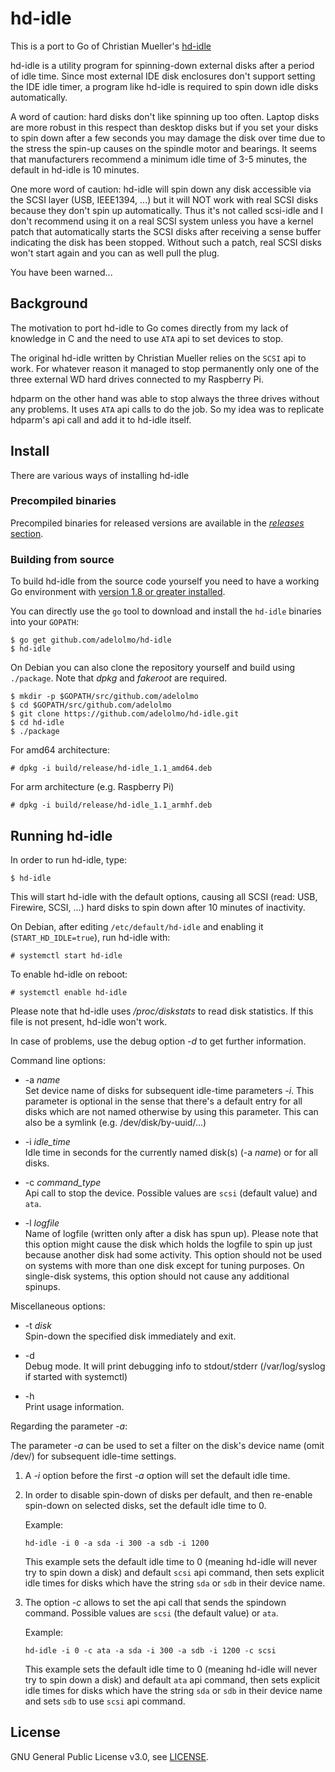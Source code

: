 # hd-idle

This is a port to Go of Christian Mueller's [hd-idle](http://hd-idle.sf.net)

hd-idle is a utility program for spinning-down external disks after a period
of idle time. Since most external IDE disk enclosures don't support setting
the IDE idle timer, a program like hd-idle is required to spin down idle
disks automatically.

A word of caution: hard disks don't like spinning up too often. Laptop disks
are more robust in this respect than desktop disks but if you set your disks
to spin down after a few seconds you may damage the disk over time due to the
stress the spin-up causes on the spindle motor and bearings. It seems that
manufacturers recommend a minimum idle time of 3-5 minutes, the default in
hd-idle is 10 minutes.

One more word of caution: hd-idle will spin down any disk accessible via the
SCSI layer (USB, IEEE1394, ...) but it will NOT work with real SCSI disks
because they don't spin up automatically. Thus it's not called scsi-idle and
I don't recommend using it on a real SCSI system unless you have a kernel
patch that automatically starts the SCSI disks after receiving a sense buffer
indicating the disk has been stopped. Without such a patch, real SCSI disks
won't start again and you can as well pull the plug.

You have been warned...

## Background

The motivation to port hd-idle to Go comes directly from my lack of knowledge in C
and the need to use `ATA` api to set devices to stop.

The original hd-idle written by Christian Mueller relies on the `SCSI` api to work.
For whatever reason it managed to stop permanently only one of the three external WD
hard drives connected to my Raspberry Pi. 

hdparm on the other hand was able to stop always the three drives without any problems.
It uses `ATA` api calls to do the job. So my idea was to replicate hdparm's api call 
and add it to hd-idle itself.

## Install

There are various ways of installing hd-idle

### Precompiled binaries

Precompiled binaries for released versions are available in the 
[*releases* section](https://github.com/adelolmo/hd-idle/releases).

### Building from source

To build hd-idle from the source code yourself you need to have a working
Go environment with [version 1.8 or greater installed](http://golang.org/doc/install).

You can directly use the `go` tool to download and install the `hd-idle` 
binaries into your `GOPATH`:

    $ go get github.com/adelolmo/hd-idle
    $ hd-idle

On Debian you can also clone the repository yourself and build using `./package`.
Note that *dpkg* and *fakeroot* are required.

    $ mkdir -p $GOPATH/src/github.com/adelolmo
    $ cd $GOPATH/src/github.com/adelolmo
    $ git clone https://github.com/adelolmo/hd-idle.git
    $ cd hd-idle
    $ ./package
    
For amd64 architecture:
    
    # dpkg -i build/release/hd-idle_1.1_amd64.deb

For arm architecture (e.g. Raspberry Pi)

    # dpkg -i build/release/hd-idle_1.1_armhf.deb
    
## Running hd-idle

In order to run hd-idle, type: 

    $ hd-idle
    
This will start hd-idle with the default options, causing all SCSI 
(read: USB, Firewire, SCSI, ...) hard disks to spin down after 10 minutes of inactivity.

On Debian, after editing `/etc/default/hd-idle` and enabling it (`START_HD_IDLE=true`), run hd-idle with:

    # systemctl start hd-idle
    
To enable hd-idle on reboot:

    # systemctl enable hd-idle    

Please note that hd-idle uses */proc/diskstats* to read disk statistics. If
this file is not present, hd-idle won't work.

In case of problems, use the debug option *-d* to get further information.

Command line options:

+ -a *name*              
                        Set device name of disks for subsequent idle-time
                        parameters *-i*. This parameter is optional in the
                        sense that there's a default entry for all disks
                        which are not named otherwise by using this
                        parameter. This can also be a symlink
                        (e.g. /dev/disk/by-uuid/...)
                         
+ -i *idle_time*          
                        Idle time in seconds for the currently named disk(s)
                        (-a *name*) or for all disks.
                         
+ -c *command_type*       
                        Api call to stop the device. Possible values are `scsi`
                        (default value) and `ata`.
                                            
+ -l *logfile*            
                        Name of logfile (written only after a disk has spun
                        up). Please note that this option might cause the
                        disk which holds the logfile to spin up just because
                        another disk had some activity. This option should
                        not be used on systems with more than one disk
                        except for tuning purposes. On single-disk systems,
                        this option should not cause any additional spinups.

Miscellaneous options:

+ -t *disk*               
                        Spin-down the specified disk immediately and exit.
 
+ -d                      
                        Debug mode. It will print debugging info to
                        stdout/stderr (/var/log/syslog if started with systemctl)
                         
+ -h                      
                        Print usage information.

Regarding the parameter *-a*:

The parameter *-a* can be used to set a filter on
the disk's device name (omit /dev/) for subsequent idle-time settings.

1) 
    A *-i* option before the first *-a* option will set the default idle time.

2) 
    In order to disable spin-down of disks per default, and then re-enable
    spin-down on selected disks, set the default idle time to 0.

    Example:
    ```
    hd-idle -i 0 -a sda -i 300 -a sdb -i 1200
    ```
    This example sets the default idle time to 0 (meaning hd-idle will never
    try to spin down a disk) and default `scsi` api command, then sets explicit 
    idle times for disks which have the string `sda` or `sdb` in their device name.
 
3) 
    The option *-c* allows to set the api call that sends the spindown command.
    Possible values are `scsi` (the default value) or `ata`.
    
    Example:
    ```
    hd-idle -i 0 -c ata -a sda -i 300 -a sdb -i 1200 -c scsi
    ```  
    This example sets the default idle time to 0 (meaning hd-idle will never
    try to spin down a disk) and default `ata` api command, then sets explicit 
    idle times for disks which have the string `sda` or `sdb` in their device name 
    and sets `sdb` to use `scsi` api command.

## License

GNU General Public License v3.0, see [LICENSE](https://github.com/adelolmo/hd-idle/blob/master/LICENSE).
